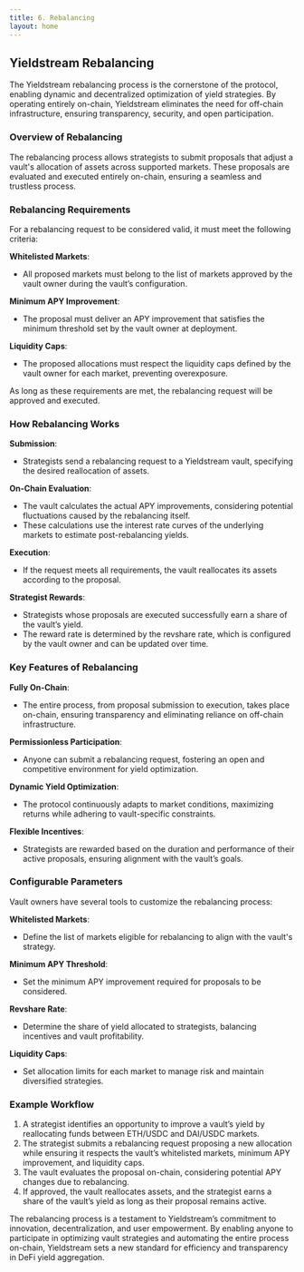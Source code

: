 ```yaml
---
title: 6. Rebalancing
layout: home
---
```


## Yieldstream Rebalancing

The Yieldstream rebalancing process is the cornerstone of the protocol, enabling dynamic and decentralized optimization of yield strategies. By operating entirely on-chain, Yieldstream eliminates the need for off-chain infrastructure, ensuring transparency, security, and open participation.

### Overview of Rebalancing

The rebalancing process allows strategists to submit proposals that adjust a vault's allocation of assets across supported markets. These proposals are evaluated and executed entirely on-chain, ensuring a seamless and trustless process.

### Rebalancing Requirements

For a rebalancing request to be considered valid, it must meet the following criteria:

**Whitelisted Markets**:

- All proposed markets must belong to the list of markets approved by the vault owner during the vault’s configuration.

**Minimum APY Improvement**:

- The proposal must deliver an APY improvement that satisfies the minimum threshold set by the vault owner at deployment.

**Liquidity Caps**:

- The proposed allocations must respect the liquidity caps defined by the vault owner for each market, preventing overexposure.

As long as these requirements are met, the rebalancing request will be approved and executed.

### How Rebalancing Works

**Submission**:

- Strategists send a rebalancing request to a Yieldstream vault, specifying the desired reallocation of assets.

**On-Chain Evaluation**:

- The vault calculates the actual APY improvements, considering potential fluctuations caused by the rebalancing itself.
- These calculations use the interest rate curves of the underlying markets to estimate post-rebalancing yields.

**Execution**:

- If the request meets all requirements, the vault reallocates its assets according to the proposal.

**Strategist Rewards**:

- Strategists whose proposals are executed successfully earn a share of the vault’s yield.
- The reward rate is determined by the revshare rate, which is configured by the vault owner and can be updated over time.

### Key Features of Rebalancing

**Fully On-Chain**:

- The entire process, from proposal submission to execution, takes place on-chain, ensuring transparency and eliminating reliance on off-chain infrastructure.

**Permissionless Participation**:

- Anyone can submit a rebalancing request, fostering an open and competitive environment for yield optimization.

**Dynamic Yield Optimization**:

- The protocol continuously adapts to market conditions, maximizing returns while adhering to vault-specific constraints.

**Flexible Incentives**:

- Strategists are rewarded based on the duration and performance of their active proposals, ensuring alignment with the vault’s goals.

### Configurable Parameters

Vault owners have several tools to customize the rebalancing process:

**Whitelisted Markets**:

- Define the list of markets eligible for rebalancing to align with the vault's strategy.

**Minimum APY Threshold**:

- Set the minimum APY improvement required for proposals to be considered.

**Revshare Rate**:

- Determine the share of yield allocated to strategists, balancing incentives and vault profitability.

**Liquidity Caps**:

- Set allocation limits for each market to manage risk and maintain diversified strategies.

### Example Workflow

1. A strategist identifies an opportunity to improve a vault’s yield by reallocating funds between ETH/USDC and DAI/USDC markets.
2. The strategist submits a rebalancing request proposing a new allocation while ensuring it respects the vault’s whitelisted markets, minimum APY improvement, and liquidity caps.
3. The vault evaluates the proposal on-chain, considering potential APY changes due to rebalancing.
4. If approved, the vault reallocates assets, and the strategist earns a share of the vault’s yield as long as their proposal remains active.

The rebalancing process is a testament to Yieldstream’s commitment to innovation, decentralization, and user empowerment. By enabling anyone to participate in optimizing vault strategies and automating the entire process on-chain, Yieldstream sets a new standard for efficiency and transparency in DeFi yield aggregation.
